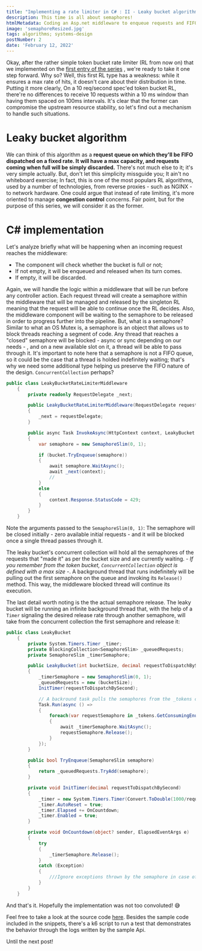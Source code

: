 ```yaml
---
title: "Implementing a rate limiter in C# : II - Leaky bucket algorithm"
description: This time is all about semaphores!
htmlMetadata: Coding an Asp.net middleware to enqueue requests and FIFO dispatch them on a fixed rate.
image: 'semaphoreResized.jpg'
tags: algorithms; systems-design
postNumber: 2
date: 'February 12, 2022'
---
```


Okay, after the rather simple token bucket rate limiter (RL from now on) that we implemented on the [first entry of the series](https://www.jorge-olive.net/posts/rate-limiter-token-bucket) , we're ready to take it one step forward. Why so? Well, this first RL type has a weakness: while it ensures a max rate of hits, it doesn't care about their distribution in time. Putting it more clearly, On a 10 req/second spec'ed token bucket RL, there're no differences to receive 10 requests within a 10 ms window than having them spaced on 100ms intervals. It's clear that the former can compromise the upstream resource stability, so let's find out a mechanism to handle such situations.

# Leaky bucket algorithm

We can think of this algorithm as a **request queue on which they'll be FIFO dispatched on a fixed rate. It will have a max capacity, and requests coming when full will be simply discarded.** There's not much else to it; it's very simple actually. But, don't let this simplicity missguide you; It ain't no whiteboard exercise; In fact, this is one of the most populars RL algorithms, used by a number of technologies, from reverse proxies - such as NGINX - to network hardware. One could argue that instead of rate limiting, it's more oriented to manage **congestion control** concerns. Fair point, but for the purpose of this series, we will consider it as the former.

# C# implementation

Let's analyze briefly what will be happening when an incoming request reaches the middleware:

- The component will check whether the bucket is full or not; 
- If not empty, it will be enqueued and released when its turn comes.
- If empty, it will be discarded.

Again, we will handle the logic within a middleware that will be run before any controller action. Each request thread will create a semaphore within the middleware that will be managed and released by the singleton RL meaning that the request will be able to continue once the RL decides. Also, the middleware component will be waiting to the semaphore to be released in order to progress further into the pipeline. But, what is a semaphore? Similar to what an OS Mutex is, a semaphore is an object that allows us to block threads reaching a segment of code. Any thread that reaches a "closed" semaphore will be blocked - async or sync depending on our needs - , and on a new available slot on it, a thread will be able to pass through it. It's important to note here that a semaphore is not a FIFO queue, so it could be the case that a thread is holded indefinitely waiting; that's why we need some additional type helping us preserve the FIFO nature of the design. ```ConcurrentCollection``` perhaps? 

```csharp
public class LeakyBucketRateLimiterMiddleware
    {
        private readonly RequestDelegate _next;

        public LeakyBucketRateLimiterMiddleware(RequestDelegate requestDelegate)
        {
            _next = requestDelegate;
        }

        public async Task InvokeAsync(HttpContext context, LeakyBucket bucket)
        {
            var semaphore = new SemaphoreSlim(0, 1);

            if (bucket.TryEnqueue(semaphore))
            {
                await semaphore.WaitAsync();
                await _next(context);
                //
            }
            else
            {
                context.Response.StatusCode = 429;
            }
        }
    }
```

Note the arguments passed to the ```SemaphoreSlim(0, 1)```: The semaphore will be closed initially - zero available initial requests - and it will be blocked once a single thread passes through it. 

The leaky bucket's concurrent collection will hold all the semaphores of the requests that "made it" as per the bucket size and are currently waiting. - *If you remember from the token bucket, ```ConcurrentCollection``` object is defined with a max size* -. A background thread that runs indefinitely will be pulling out the first semaphore on the queue and invoking its ```Release()``` method. This way, the middleware blocked thread will continue its execution.  

The last detail worth noting is the the actual semaphore release. The leaky bucket will be running an infinite background thread that, with the help of a ```Timer``` signaling the desired release rate through another semaphore, will take from the concurrent collection the first semaphore and release it:

```csharp
public class LeakyBucket
    {
        private System.Timers.Timer _timer;
        private BlockingCollection<SemaphoreSlim> _queuedRequests;
        private SemaphoreSlim _timerSemaphore;

        public LeakyBucket(int bucketSize, decimal requestToDispatchBySecond)
        {
            _timerSemaphore = new SemaphoreSlim(0, 1);
            _queuedRequests = new (bucketSize);
            InitTimer(requestToDispatchBySecond);

            // A backround task pulls the semaphores from the _tokens concurrent collection and releases them dictated by the Timer's managed semaphore "_timerSemaphore"
            Task.Run(async () =>
            {
                foreach(var requestSemaphore in _tokens.GetConsumingEnumerable())
                {
                    await _timerSemaphore.WaitAsync();
                    requestSemaphore.Release();
                }
            });
        }

        public bool TryEnqueue(SemaphoreSlim semaphore)
        {
            return _queuedRequests.TryAdd(semaphore);
        }

        private void InitTimer(decimal requestToDispatchBySecond)
        {
            _timer = new System.Timers.Timer(Convert.ToDouble(1000/requestToDispatchBySecond));
            _timer.AutoReset = true;
            _timer.Elapsed += OnCountdown;
            _timer.Enabled = true;
        }

        private void OnCountdown(object? sender, ElapsedEventArgs e)
        {
            try
            {
                _timerSemaphore.Release();
            }
            catch (Exception)
            {
                ///Ignore exceptions thrown by the semaphore in case of race conditions
            }
        }
    }
```

And that's it. Hopefully the implementation was not too convoluted! 😅 

Feel free to take a look at the source code [here](https://github.com/jorgeolive/ratelimiter-leakybucket). Besides the sample code included in the snippets, there's a k6 script to run a test that demonstrates the behavior through the logs written by the sample Api. 

Until the next post!
